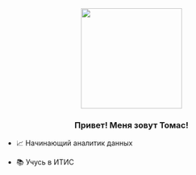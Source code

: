 <div align="center">
<img src="https://github.com/Anmol-Baranwal/Cool-GIFs-For-GitHub/assets/74038190/5f6597b4-ff7c-4415-9272-d95759df842f" align="center" style="height: 200px" />
</div>


### <div align="center">Привет! Меня зовут Томас!</div>  


- 📈 Начинающий аналитик данных  
  

- 📚 Учусь в ИТИС
<br/>
